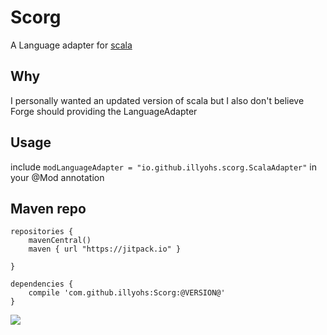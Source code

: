 # Scorg
A Language adapter for [scala](https://www.scala-lang.org/)

## Why
I personally wanted an updated version of scala but I also don't believe Forge should providing the LanguageAdapter

## Usage
include `modLanguageAdapter = "io.github.illyohs.scorg.ScalaAdapter"` in your @Mod annotation

## Maven repo

```
repositories {
    mavenCentral()
    maven { url "https://jitpack.io" }

}

dependencies {
    compile 'com.github.illyohs:Scorg:@VERSION@'
}
```

[![](https://jitpack.io/v/illyohs/Scorg.svg)](https://jitpack.io/#illyohs/Scorg)
